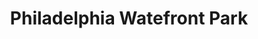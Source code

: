 ---
pid: pt389
title: Philadelphia Watefront Park
location_transcription: Penn Treaty Park to Penn's Landing
coordinates: "[-75.139832507108, 39.952609006353]"
zipcode: NJ08534
gen_neighborhood: 
neighborhood: 
outside_phl: Pennington NJ
age: '52'
age_range: 50-59
instagram: 
image_file_name: pt_389.jpg
proposal_transcription: |-
  //Waterfront Access Pathways//
  //Penn Treaty Park Restaurants on River//
  //Green Space//
  //Sailboat Rides//
  //Pier//
  //Delaware River//
  //Benjamin Franklin Bridge//
topic: Architecture,Neighborhoods
topic_summary: 0, 0, 0
type: Infrastructure,Space,Tree,Park,Street
keywords_other: 
credit: Bob Huber
image_labels: 
twitter: 
facebook: 
permalink: "/monuments/pt389/"
layout: item-page
---